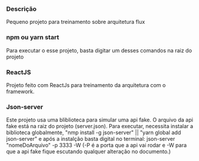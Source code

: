 ### Descrição

Pequeno projeto para treinamento sobre arquitetura flux

### npm ou yarn start

Para executar o esse projeto, basta digitar um desses comandos na raiz do projeto

### ReactJS

Projeto feito com ReactJs para treinamento da arquitetura com o framework.

### Json-server

Este projeto usa uma bliblioteca para simular uma api fake.
O arquivo da api fake está na raiz do projeto (server.json).
Para executar, necessita instalar a biblioteca globalmente,
"nmp install -g json-server" || "yarn global add json-server"
e após a instalção basta digital no terminal:
json-server "nomeDoArquivo" -p 3333 -W (-P é a porta que a api vai rodar e -W para que a api fake
fique escutando qualquer alteração no documento.)
